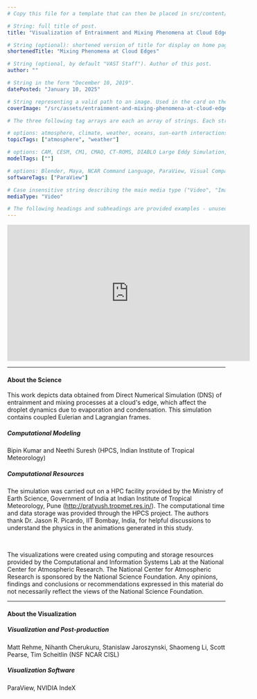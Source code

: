 ```yaml
---
# Copy this file for a template that can then be placed in src/content/visualizations. The name of this file will be used as the URL for the post.

# String: full title of post.
title: "Visualization of Entrainment and Mixing Phenomena at Cloud Edges"

# String (optional): shortened version of title for display on home page in card.
shortenedTitle: "Mixing Phenomena at Cloud Edges"

# String (optional, by default "VAST Staff"). Author of this post.
author: ""

# String in the form "December 10, 2019".
datePosted: "January 10, 2025"

# String representing a valid path to an image. Used in the card on the main page. Likely to be in the form "/src/assets/..." for images located in src/assets.
coverImage: "/src/assets/entrainment-and-mixing-phenomena-at-cloud-edges.png"

# The three following tag arrays are each an array of strings. Each string (case insensitive) represents a filter from the front page. Tags that do not correspond to a current filter will be ignored for filtering.

# options: atmosphere, climate, weather, oceans, sun-earth interactions, fire dynamics, solid earth, recent publications, experimental technologies
topicTags: ["atmosphere", "weather"]

# options: CAM, CESM, CM1, CMAQ, CT-ROMS, DIABLO Large Eddy Simulation, HRRR, HWRF, MPAS, SIMA, WACCM, WRF
modelTags: [""]

# options: Blender, Maya, NCAR Command Language, ParaView, Visual Comparator, VAPOR
softwareTags: ["ParaView"]

# Case insensitive string describing the main media type ("Video", "Image", "App", etc). This is displayed in the post heading as a small tag above the title.
mediaType: "Video"

# The following headings and subheadings are provided examples - unused ones can be deleted. All Markdown content below will be rendered in the frontend.
---
```


<iframe width="560" height="315" src="https://www.youtube.com/embed/tZxH4-FcAqY?si=T3nAL2b4GCUKBLfE" title="YouTube video player" frameborder="0" allow="accelerometer; autoplay; clipboard-write; encrypted-media; gyroscope; picture-in-picture; web-share" referrerpolicy="strict-origin-when-cross-origin" allowfullscreen></iframe>

___

#### About the Science

This work depicts data obtained from Direct Numerical Simulation (DNS) of entrainment and mixing processes at a cloud's edge, which affect the droplet dynamics due to evaporation and condensation. This simulation contains coupled Eulerian and Lagrangian frames.

##### Computational Modeling

Bipin Kumar and Neethi Suresh (HPCS, Indian Institute of Tropical Meteorology)

##### Computational Resources

The simulation was carried out on a HPC facility provided by the Ministry of Earth Science, Government of India at Indian Institute of Tropical Meteorology, Pune (http://pratyush.tropmet.res.in/). The computational time and data storage was provided through the HPCS project. The authors thank Dr. Jason R. Picardo, IIT Bombay, India, for helpful discussions to understand the physics in the animations generated in this study.

<br />

The visualizations were created using computing and storage resources provided by the Computational and Information Systems Lab at the National Center for Atmospheric Research. The National Center for Atmospheric Research is sponsored by the National Science Foundation. Any opinions, findings and conclusions or recommendations expressed in this material do not necessarily reflect the views of the National Science Foundation.
___

#### About the Visualization

##### Visualization and Post-production

Matt Rehme, Nihanth Cherukuru, Stanislaw Jaroszynski, Shaomeng Li, Scott Pearse, Tim Scheitlin (NSF NCAR CISL)


##### Visualization Software

ParaView, NVIDIA IndeX
